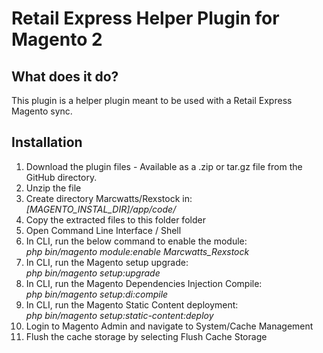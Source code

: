 # Retail Express Helper Plugin for Magento 2

## What does it do?

This plugin is a helper plugin meant to be used with a Retail Express Magento sync.

## Installation

<ol>
	<li> Download the plugin files - Available as a .zip or tar.gz file from the GitHub directory. </li>
	<li> Unzip the file </li>
	<li> Create directory Marcwatts/Rexstock in: <br/> <em>[MAGENTO_INSTAL_DIR]/app/code/</em></li>
	<li> Copy the extracted files to this folder folder </li>
	<li> Open Command Line Interface / Shell </li>
	<li> In CLI, run the below command to enable the module: <br/> <em>php bin/magento module:enable Marcwatts_Rexstock</em> </li>
	<li> In CLI, run the Magento setup upgrade: <br/> <em>php bin/magento setup:upgrade</em> </li>
	<li> In CLI, run the Magento Dependencies Injection Compile: <br/> <em>php bin/magento setup:di:compile</em> </li>
	<li> In CLI, run the Magento Static Content deployment: <br/> <em>php bin/magento setup:static-content:deploy</em> </li>
	<li> Login to Magento Admin and navigate to System/Cache Management </li>
	<li> Flush the cache storage by selecting Flush Cache Storage </li>
</ol>
